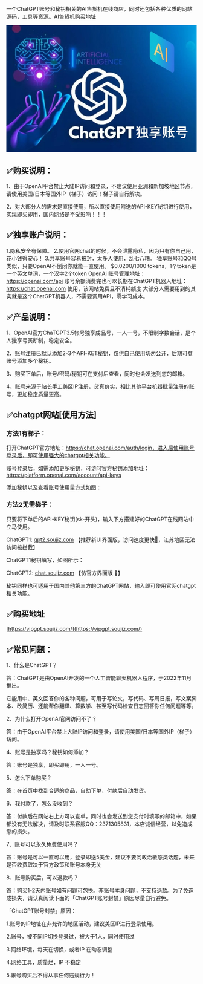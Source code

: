 一个ChatGPT账号和秘钥相关的AI售货机在线商店，同时还包括各种优质的网站源码，工具等资源。[AI售货机购买地址](https://shop.soujiz.com/)

![AI售货机 shop.suojiz.com](0be4bbc0310fddd6fc803968a1ba447c6501c5482aa2e.jpg)
## ✅购买说明：

1、由于OpenAI平台禁止大陆IP访问和登录，不建议使用亚洲和新加坡地区节点，请使用美国/日本等国外IP（梯子）访问！梯子请自行解决。

2、对大部分人的需求是直接使用，所以直接使用附送的API-KEY秘钥进行使用，实现即买即用，国内网络是不受影响！！！

## ✅独享账户说明：
1.隐私安全有保障。
2.使用官网chat的时候，不会泄露隐私，因为只有你自己用，花小钱得安心！
3.共享账号容易被封，太多人使用，乱七八糟。 独享账号和QQ号类似，只要OpenAI不倒闭你就能一直使用。
$0.0200/1000 tokens，1个token是一个英文单词，一个汉字2个token
OpenAi 账号管理地址：https://openai.com/api
账号余额消费完也可以长期在ChatGPT机器人地址：https://chat.openai.com 使用，该网站免费且不消耗额度
大部分人需要用到的其实就是这个ChatGPT机器人，不需要调用API，零学习成本。

## ✅产品说明：

1、OpenAI官方ChaTGPT3.5帐号独享成品号，一人一号，不限制字数会话，是个人独享号买断制，稳定安全。

2、账号注册已默认添加2-3个API-KET秘钥，仅供自己使用切勿公开，后期可登账号添加多个秘钥。

3、购买下单后，账号/密码/秘钥可在支付后查看，同时也会发送到您的邮箱。

4、账号来源于站长手工美区IP注册，货真价实，相比其他平台机器批量注册的账号，更加稳定质量更高。

## ✅chatgpt网站[使用方法]

### 方法1有梯子：

打开ChatGPT官方地址：https://chat.openai.com/auth/login，进入后使用账号登录后，即可使用强大的chatgpt相关功能。

账号登录后，如需添加更多秘钥，可访问官方秘钥添加地址：https://platform.openai.com/account/api-keys 

添加秘钥以及查看账号使用量方式如图：

### 方法2无需梯子：

只要将下单后的API-KEY秘钥(sk-开头)，输入下方搭建好的ChatGPT在线网站中立马使用。

ChatGPT1: [gpt2.soujiz.com](https://gpt2.soujiz.com) 【推荐新UI界面版，访问速度更快🔑，江苏地区无法访问被拦截】

ChatGPT1秘钥填写，如图所示：

ChatGPT2: [chat.soujiz.com](https://chat.soujiz.com) 【仿官方界面版 🔑】

秘钥同样也可适用于国内其他第三方的ChatGPT网站，输入即可使用官网chatgpt相关功能。

## ✅购买地址
[https://vipgpt.soujiz.com/](https://vipgpt.soujiz.com/)

## ✅常见问题：

1、什么是ChatGPT？

答：ChatGPT是由OpenAI开发的一个人工智能聊天机器人程序，于2022年11月推出。

它能用中、英文回答你的各种问题，可用于写论文，写代码、写周日报，写文案脚本、改简历、还能帮你翻译、算数学、甚至写代码检查日志回答你任何问题等等。

2、为什么打开OpenAI官网访问不了？

答：由于OpenAI平台禁止大陆IP访问和登录，请使用美国/日本等国外IP（梯子）访问。

4、账号是独享吗？秘钥如何添加？

答：账号是独享，即买即用，一人一号。

5、怎么下单购买？

答：在首页中找到合适的商品，自助下单，付款后自动发货。

6、我付款了，怎么没收到？

答：付款后在网站右上方可以查单，同时也会发送到您支付时填写的邮箱中，如果都没有无法解决，请及时联系客服QQ：2371305831，本店诚信经营，以免造成您的损失。

7、账号可以永久免费使用吗？

答：账号是可以一直可以用，登录即送5美金，建议不要问政治敏感类话题，未来是否收费取决于官方政策和账号本身无关

8、账号购买后，可以退款吗？

答：购买1-2天内账号如有问题可包换。非账号本身问题，不支持退款。为了免造成损失，请认真阅读下面的「ChatGPT账号封禁」原因尽量自行避免。

「ChatGPT账号封禁」原因：

1.账号的IP地址在非允许的地区活动，建议美区IP进行登录使用。

2.账号，被不同IP切换登录过，被大于1人，同时使用过

3.网络环境，每天在切换，或者IP 在动态调整

4.网络工具，质量烂，IP 不稳定

5.帐号购买后不得从事任何违规行为！
